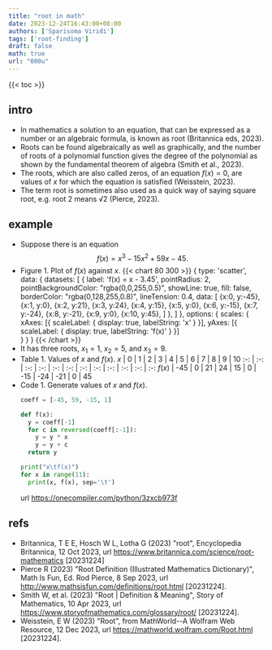 ```yaml
---
title: "root in math"
date: 2023-12-24T16:43:00+08:00
authors: ['Sparisoma Viridi']
tags: ['root-finding']
draft: false
math: true
url: "000u"
---
```

{{< toc >}}


## intro
+ In mathematics a solution to an equation, that can be expressed as a number or an algebraic formula, is known as root (Britannica eds, 2023).
+ Roots can be found algebraically as well as graphically, and the number of roots of a polynomial function gives the degree of the polynomial as shown by the fundamental theorem of algebra (Smith et al., 2023).
+ The roots, which are also called zeros, of an equation $f(x) = 0$, are values of $x$ for which the equation is satisfied (Weisstein, 2023).
+ The term root is sometimes also used as a quick way of saying square root, e.g. root 2 means &Sqrt;2 (Pierce, 2023).


## example
+ Suppose there is an equation
$$\tag{1}
f(x) = x^3 - 15x^2 + 59x - 45.
$$
+ Figure 1. Plot of $f(x)$ against $x$.
  {{< chart 80 300 >}}
  {
    type: 'scatter',
    data:
    {
      datasets: [
        {
          label: 'f(x) = x - 3.45',
          pointRadius: 2,
          pointBackgroundColor: "rgba(0,0,255,0.5)",
          showLine: true,
          fill: false,
          borderColor: "rgba(0,128,255,0.8)",
          lineTension: 0.4,
          data:
          [
{x:0, y:-45},
{x:1, y:0},
{x:2, y:21},
{x:3, y:24},
{x:4, y:15},
{x:5, y:0},
{x:6, y:-15},
{x:7, y:-24},
{x:8, y:-21},
{x:9, y:0},
{x:10, y:45},
          ]
        },
      ]
    },
    options: {
      scales: {
        xAxes: [{
          scaleLabel: {
          display: true,
          labelString: 'x'
          }
        }],
        yAxes: [{
          scaleLabel: {
          display: true,
          labelString: 'f(x)'
          }
        }]    
      }
    }
  }
  {{< /chart >}}
+ It has three roots, $x_1 = 1$, $x_2 = 5$, and $x_3 = 9$. 
+ Table 1. Values of $x$ and $f(x)$.
$x$ | 0 | 1 | 2 | 3 | 4 | 5 | 6 | 7 | 8 | 9 | 10
:-: | :-: | :-: | :-: | :-: | :-: | :-: | :-: | :-: | :-: | :-: | :-:
$f(x)$ | -45 | 0 | 21 | 24 | 15 | 0 | -15 | -24 | -21 | 0 | 45
+ Code 1. Generate values of $x$ and $f(x)$.
  ```python
  coeff = [-45, 59, -15, 1]

  def f(x):
    y = coeff[-1]
    for c in reversed(coeff[:-1]):
      y = y * x
      y = y + c
    return y

  print("x\tf(x)")
  for x in range(11):
    print(x, f(x), sep='\t')

  ```
  url https://onecompiler.com/python/3zxcb973f


## refs
+ Britannica, T E E, Hosch W L, Lotha G (2023) "root", Encyclopedia Britannica, 12 Oct 2023, url https://www.britannica.com/science/root-mathematics [20231224]
+ Pierce R (2023) "Root Definition (Illustrated Mathematics Dictionary)", Math Is Fun, Ed. Rod Pierce, 8 Sep 2023, url http://www.mathsisfun.com/definitions/root.html [20231224].
+ Smith W, et al. (2023) "Root | Definition & Meaning", Story of Mathematics, 10 Apr 2023, url https://www.storyofmathematics.com/glossary/root/ [20231224].
+ Weisstein, E W (2023) "Root", from MathWorld--A Wolfram Web Resource, 12 Dec 2023, url https://mathworld.wolfram.com/Root.html [20231224].
